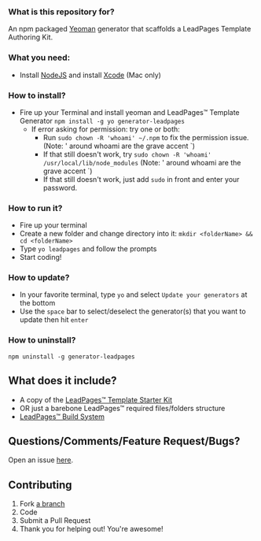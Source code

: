 ### What is this repository for? ###

An npm packaged [Yeoman](http://yeoman.io) generator that scaffolds a LeadPages Template Authoring Kit.

### What you need: ###

* Install [NodeJS](http://nodejs.org) and install [Xcode](https://developer.apple.com/xcode/downloads/) (Mac only)

### How to install?
* Fire up your Terminal and install yeoman and LeadPages&trade; Template Generator `npm install -g yo generator-leadpages`
  * If error asking for permission: try one or both: 
    - Run `sudo chown -R 'whoami' ~/.npm` to fix the permission issue. (Note: ' around whoami are the grave accent `)
    - If that still doesn't work, try `sudo chown -R 'whoami' /usr/local/lib/node_modules` (Note: ' around whoami are the grave accent `)
	- If that still doesn't work, just add `sudo` in front and enter your password.

### How to run it? ###

* Fire up your terminal
* Create a new folder and change directory into it: `mkdir <folderName> && cd <folderName>`
* Type `yo leadpages` and follow the prompts
* Start coding!

### How to update? ###

* In your favorite terminal, type `yo` and select `Update your generators` at the bottom
* Use the `space` bar to select/deselect the generator(s) that you want to update then hit `enter`

### How to uninstall? ###

`npm uninstall -g generator-leadpages`

## What does it include? ###

* A copy of the [LeadPages&trade; Template Starter Kit](https://github.com/LeadPages/template-starter-kit)
* OR just a barebone LeadPages&trade; required files/folders structure
* [LeadPages&trade; Build System](https://github.com/LeadPages/LeadPagesBuildSystem)

## Questions/Comments/Feature Request/Bugs? ##

Open an issue [here](https://github.com/LeadPages/LeadPagesYeoman/issues).


## Contributing ##

1. Fork [a branch](https://github.com/LeadPagesYeoman)
2. Code
3. Submit a Pull Request
4. Thank you for helping out! You're awesome!